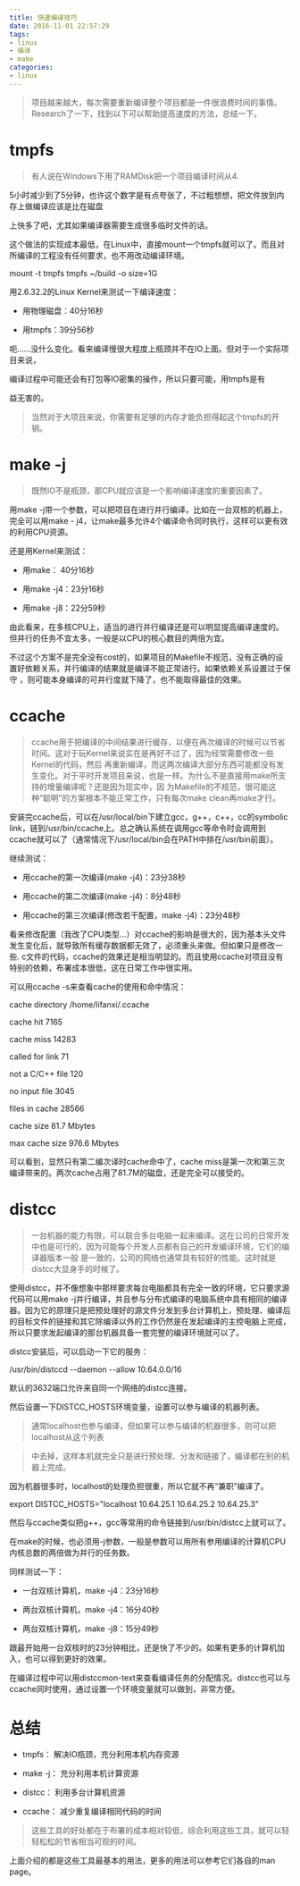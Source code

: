 ```yaml
---
title: 快速编译技巧
date: 2016-11-01 22:57:29
tags:
- linux
- 编译
- make
categories:
- linux
---
```


> 项目越来越大，每次需要重新编译整个项目都是一件很浪费时间的事情。Research了一下，找到以下可以帮助提高速度的方法，总结一下。


# tmpfs

> 有人说在Windows下用了RAMDisk把一个项目编译时间从4.

5小时减少到了5分钟，也许这个数字是有点夸张了，不过粗想想，把文件放到内存上做编译应该是比在磁盘

上快多了吧，尤其如果编译器需要生成很多临时文件的话。

这个做法的实现成本最低，在Linux中，直接mount一个tmpfs就可以了。而且对所编译的工程没有任何要求，也不用改动编译环境。

mount -t tmpfs tmpfs ~/build -o size=1G

用2.6.32.2的Linux Kernel来测试一下编译速度：

- 用物理磁盘：40分16秒

- 用tmpfs：39分56秒

呃……没什么变化。看来编译慢很大程度上瓶颈并不在IO上面。但对于一个实际项目来说，

编译过程中可能还会有打包等IO密集的操作，所以只要可能，用tmpfs是有


益无害的。

> 当然对于大项目来说，你需要有足够的内存才能负担得起这个tmpfs的开销。





# make -j

> 既然IO不是瓶颈，那CPU就应该是一个影响编译速度的重要因素了。

用make -j带一个参数，可以把项目在进行并行编译，比如在一台双核的机器上，完全可以用make -
j4，让make最多允许4个编译命令同时执行，这样可以更有效的利用CPU资源。

还是用Kernel来测试：

- 用make： 40分16秒

- 用make -j4：23分16秒

- 用make -j8：22分59秒

由此看来，在多核CPU上，适当的进行并行编译还是可以明显提高编译速度的。但并行的任务不宜太多，一般是以CPU的核心数目的两倍为宜。

不过这个方案不是完全没有cost的，如果项目的Makefile不规范，没有正确的设置好依赖关系，并行编译的结果就是编译不能正常进行。如果依赖关系设置过于保守
，则可能本身编译的可并行度就下降了，也不能取得最佳的效果。





# ccache

> ccache用于把编译的中间结果进行缓存，以便在再次编译的时候可以节省时间。这对于玩Kernel来说实在是再好不过了，因为经常需要修改一些Kernel的代码，然后
再重新编译，而这两次编译大部分东西可能都没有发生变化。对于平时开发项目来说，也是一样。为什么不是直接用make所支持的增量编译呢？还是因为现实中，因
为Makefile的不规范，很可能这种“聪明”的方案根本不能正常工作，只有每次make clean再make才行。

安装完ccache后，可以在/usr/local/bin下建立gcc，g++，c++，cc的symbolic 
link，链到/usr/bin/ccache上。总之确认系统在调用gcc等命令时会调用到ccache就可以了（通常情况下/usr/local/bin会在PATH中排在/usr/bin前面）。

继续测试：

- 用ccache的第一次编译(make -j4)：23分38秒

- 用ccache的第二次编译(make -j4)：8分48秒

- 用ccache的第三次编译(修改若干配置，make -j4)：23分48秒

看来修改配置（我改了CPU类型…）对ccache的影响是很大的，因为基本头文件发生变化后，就导致所有缓存数据都无效了，必须重头来做。但如果只是修改一些.
c文件的代码，ccache的效果还是相当明显的。而且使用ccache对项目没有特别的依赖，布署成本很低，这在日常工作中很实用。

可以用ccache -s来查看cache的使用和命中情况：

cache directory                   /home/lifanxi/.ccache

cache hit                           7165

cache miss                         14283

called for link                       71

not a C/C++ file                     120

no input file                       3045

files in cache                     28566

cache size                          81.7 Mbytes

max cache size                     976.6 Mbytes

可以看到，显然只有第二编次译时cache命中了，cache miss是第一次和第三次编译带来的。两次cache占用了81.7M的磁盘，还是完全可以接受的。





# distcc

> 一台机器的能力有限，可以联合多台电脑一起来编译。这在公司的日常开发中也是可行的，因为可能每个开发人员都有自己的开发编译环境，它们的编译器版本一般
是一致的，公司的网络也通常具有较好的性能。这时就是distcc大显身手的时候了。

使用distcc，并不像想象中那样要求每台电脑都具有完全一致的环境，它只要求源代码可以用make -j并行编译，并且参与分布式编译的电脑系统中具有相同的编译
器。因为它的原理只是把预处理好的源文件分发到多台计算机上，预处理、编译后的目标文件的链接和其它除编译以外的工作仍然是在发起编译的主控电脑上完成，
所以只要求发起编译的那台机器具备一套完整的编译环境就可以了。

distcc安装后，可以启动一下它的服务：

/usr/bin/distccd  --daemon --allow 10.64.0.0/16

默认的3632端口允许来自同一个网络的distcc连接。

然后设置一下DISTCC_HOSTS环境变量，设置可以参与编译的机器列表。

> 通常localhost也参与编译，但如果可以参与编译的机器很多，则可以把localhost从这个列表

> 中去掉，这样本机就完全只是进行预处理、分发和链接了，编译都在别的机器上完成。

因为机器很多时，localhost的处理负担很重，所以它就不再“兼职”编译了。

export DISTCC_HOSTS=&quot;localhost 10.64.25.1 10.64.25.2 10.64.25.3&quot;

然后与ccache类似把g++，gcc等常用的命令链接到/usr/bin/distcc上就可以了。

在make的时候，也必须用-j参数，一般是参数可以用所有参用编译的计算机CPU内核总数的两倍做为并行的任务数。

同样测试一下：

- 一台双核计算机，make -j4：23分16秒

- 两台双核计算机，make -j4：16分40秒

- 两台双核计算机，make -j8：15分49秒

跟最开始用一台双核时的23分钟相比，还是快了不少的。如果有更多的计算机加入，也可以得到更好的效果。

在编译过程中可以用distccmon-text来查看编译任务的分配情况。distcc也可以与ccache同时使用，通过设置一个环境变量就可以做到，非常方便。

# **总结**

- tmpfs： 解决IO瓶颈，充分利用本机内存资源

- make -j： 充分利用本机计算资源

- distcc： 利用多台计算机资源

- ccache： 减少重复编译相同代码的时间

> 这些工具的好处都在于布署的成本相对较低，综合利用这些工具，就可以轻轻松松的节省相当可观的时间。

上面介绍的都是这些工具最基本的用法，更多的用法可以参考它们各自的man page。